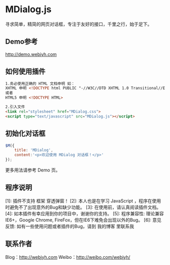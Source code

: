 # MDialog.js

寻求简单，精简的网页对话框，专注于友好的接口，千里之行，始于足下。

## Demo参考

<http://demo.webjyh.com>

## 如何使用插件

```html
1.务必使用正确的 HTML 文档申明 如：
XHTML 申明 <!DOCTYPE html PUBLIC "-//W3C//DTD XHTML 1.0 Transitional//EN" "http://www.w3.org/TR/xhtml1/DTD/xhtml1-transitional.dtd">
或者
HTML5 申明 <!DOCTYPE HTML>

2.引入文件
<link rel="stylesheet" href="MDialog.css">
<script type="text/javascript" src="MDialog.js"></script>
```

## 初始化对话框

```javascript
$M({
    title: 'MDialog',
    content:'<p>欢迎使用 MDialog 对话框！</p>'
});
```

更多用法请参考 Demo 页。

## 程序说明

[1]: 插件不支持 框架 穿透弹窗！
[2]: 本人也是在学习 JavaScript ，程序在使用时避免不了出现意外的Bug和缺少功能。
[3]: 在使用前，请认真阅读插件文档。
[4]: 如本插件有幸应用到你的项目中，谢谢你的支持。
[5]: 程序兼容性: 理论兼容IE6+，Google Chrome, FireFox，但在IE6下难免会出现以外的Bug。
[6]: 意见反馈: 如有一些使用问题或者插件的Bug，请到 我的博客 里联系我

## 联系作者

Blog：<http://webjyh.com>
Weibo：<http://weibo.com/webjyh/>